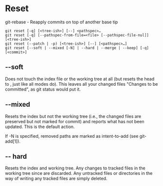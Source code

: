 # Reset
git-rebase - Reapply commits on top of another base tip
```
git reset [-q] [<tree-ish>] [--] <pathspec>…​
git reset [-q] [--pathspec-from-file=<file> [--pathspec-file-nul]] [<tree-ish>]
git reset (--patch | -p) [<tree-ish>] [--] [<pathspec>…​]
git reset [--soft | --mixed [-N] | --hard | --merge | --keep] [-q] [<commit>]
```

## --soft
Does not touch the index file or the working tree at all (but resets the head to <commit>, just like all modes do). This leaves all your changed files "Changes to be committed", as git status would put it.
## --mixed
Resets the index but not the working tree (i.e., the changed files are preserved but not marked for commit) and reports what has not been updated. This is the default action.

If -N is specified, removed paths are marked as intent-to-add (see git-add[1]).
## -- hard
Resets the index and working tree. Any changes to tracked files in the working tree since <commit> are discarded. Any untracked files or directories in the way of writing any tracked files are simply deleted.